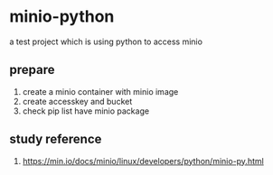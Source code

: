 # minio-python
a test project which is using python to access minio
## prepare
1. create a minio container with minio image
2. create accesskey and bucket
3. check pip list have minio package
## study reference
1. https://min.io/docs/minio/linux/developers/python/minio-py.html
